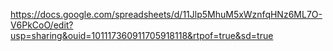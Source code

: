 https://docs.google.com/spreadsheets/d/11Jlp5MhuM5xWznfqHNz6ML7O-V6PkCoO/edit?usp=sharing&ouid=101117360911705918118&rtpof=true&sd=true
